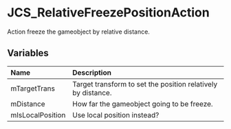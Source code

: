 # JCS_RelativeFreezePositionAction

Action freeze the gameobject by relative distance.

## Variables

| Name             | Description                                                  |
|:-----------------|:-------------------------------------------------------------|
| mTargetTrans     | Target transform to set the position relatively by distance. |
| mDistance        | How far the gameobject going to be freeze.                   |
| mIsLocalPosition | Use local position instead?                                  |
